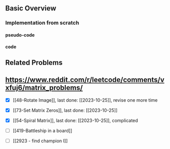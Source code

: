 ## Basic Overview

### Implementation from scratch
#### pseudo-code

#### code

## Related Problems

https://www.reddit.com/r/leetcode/comments/vxfuj6/matrix_problems/
---
- [x] [[48-Rotate Image]], last done: [[2023-10-25]], revise one more time
- [x] [[73-Set Matrix Zeros]], last done: [[2023-10-25]]
- [x] [[54-Spiral Matrix]], last done: [[2023-10-25]], complicated
- [ ] [[419-Battleship in a board]]
- [ ] [[2923 - find champion I]]

